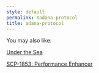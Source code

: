 ```yaml
---
style: default
permalink: Xadana-protocol
title: adana-protocol
---
```

You may also like:

[Under the Sea](http://scp-wiki.net/under-the-sea)

[SCP-1853: Performance Enhancer](http://scp-wiki.net/scp-1853)
